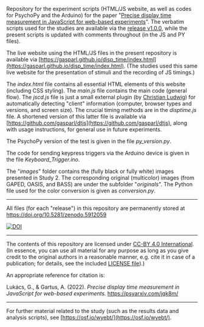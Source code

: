 Repository for the experiment scripts (HTML/JS website, as well as codes for PsychoPy and the Arduino) for the paper "[Precise display time measurement in JavaScript for web-based experiments](https://psyarxiv.com/jqk8m/)". The verbatim scripts used for the studies are available via the [release v1.0.0](https://github.com/gasparl/disp_time/releases/tag/v1.0.0), while the present scripts is updated with comments throughout (in the JS and PY files).

The live website using the HTML/JS files in the present repository is available via [https://gasparl.github.io/disp_time/index.html](https://gasparl.github.io/disp_time/index.html). (The studies used this same live website for the presentation of stimuli and the recording of JS timings.)

The _index.html_ file contains all essential HTML elements of this website (including CSS styling). The _main.js_ file contains the main code (general flow). The _jscd.js_ file is just a small external plugin (by [Christian Ludwig](https://github.com/gasparl/disp_time/blob/main/jscd.js)) for automatically detecting "client" information (computer, browser types and versions, and screen size). The crucial timing methods are in the _disptime.js_ file. A shortened version of this latter file is available via [https://github.com/gasparl/dtjs](https://github.com/gasparl/dtjs), along with usage instructions, for general use in future experiments.

The PsychoPy version of the test is given in the file _py_version.py_.

The code for sending keypress triggers via the Arduino device is given in the file _Keyboard_Trigger.ino_.

The "_images_" folder contains the (fully black or fully white) images presented in Study 2. The corresponding original (multicolor) images (from GAPED, OASIS, and BASS) are under the subfolder "_originals_". The Python file used for the color conversion is given as _conversion.py_.

---

All files (for each "release") in this repository are permanently stored at https://doi.org/10.5281/zenodo.5912059

[![DOI](https://zenodo.org/badge/329712803.svg)](https://zenodo.org/badge/latestdoi/329712803)

---

The contents of this repository are licensed under [CC-BY 4.0 International](https://github.com/gasparl/disp_time/blob/master/LICENSE.md).(In essence, you can use all material for any purpose as long as you give credit to the original authors in a reasonable manner, e.g. cite it in case of a publication; for details, see the included [LICENSE file](https://github.com/gasparl/disp_time/blob/master/LICENSE.md)).)

An appropriate reference for citation is:

Lukács, G., & Gartus, A. (2022). _Precise display time measurement in JavaScript for web-based experiments._ https://psyarxiv.com/jqk8m/

---

For further material related to the study (such as the results data and analysis scripts), see [https://osf.io/wyebt/](https://osf.io/wyebt/).
